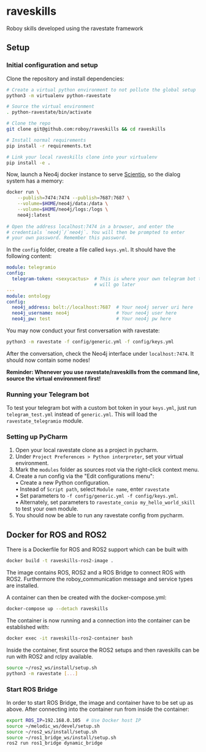 # raveskills
Roboy skills developed using the ravestate framework

## Setup

### Initial configuration and setup

Clone the repository and install dependencies:

```bash
# Create a virtual python environment to not pollute the global setup
python3 -m virtualenv python-ravestate

# Source the virtual environment
. python-ravestate/bin/activate

# Clone the repo
git clone git@github.com:roboy/raveskills && cd raveskills

# Install normal requirements
pip install -r requirements.txt

# Link your local raveskills clone into your virtualenv
pip install -e .
```

Now, launch a Neo4j docker instance to serve [Scientio](https://github.com/roboy/scientio), so the dialog system has a memory:
```bash
docker run \
    --publish=7474:7474 --publish=7687:7687 \
    --volume=$HOME/neo4j/data:/data \
    --volume=$HOME/neo4j/logs:/logs \
    neo4j:latest
    
# Open the address localhost:7474 in a browser, and enter the
# credentials `neo4j`/`neo4j`. You will then be prompted to enter
# your own password. Remember this password.
```

In the `config` folder, create a file called `keys.yml`. It should have the following content:

```yaml
module: telegramio
config:
  telegram-token: <sexycactus>  # This is where your own telegram bot token
                                # will go later
---
module: ontology
config:
  neo4j_address: bolt://localhost:7687  # Your neo4j server uri here
  neo4j_username: neo4j                 # Your neo4j user here
  neo4j_pw: test                        # Your neo4j pw here
```

You may now conduct your first conversation with ravestate:
```bash
python3 -m ravestate -f config/generic.yml -f config/keys.yml
```

After the conversation, check the Neo4j interface under `localhost:7474`. It should now contain some nodes!

__Reminder: Whenever you use ravestate/raveskills from the command line, source the virtual environment first!__

### Running your Telegram bot

To test your telegram bot with a custom bot token in your `keys.yml`,
just run `telegram_test.yml` instead of `generic.yml`. This will load the `ravestate_telegramio` module.

### Setting up PyCharm

1. Open your local ravestate clone as a project in pycharm.
2. Under `Project Preferences > Python interpreter`, set your virtual environment.
3. Mark the `modules` folder as sources root via the right-click context menu.
4. Create a run config via the "Edit configurations menu":<br>
   • Create a new Python configuration.<br>
   • Instead of `Script path`, select `Module name`, enter `ravestate`<br>
   • Set parameters to `-f config/generic.yml -f config/keys.yml`.<br>
   • Alternately, set parameters to `ravestate_conio my_hello_world_skill` to test your own module.<br>    
5. You should now be able to run any ravestate config from pycharm.


## Docker for ROS and ROS2

There is a Dockerfile for ROS and ROS2 support which can be built with
```bash
docker build -t raveskills-ros2-image .
```
The image contains ROS, ROS2 and a ROS Bridge to connect ROS with ROS2.
Furthermore the roboy_communication message and service types are installed.

A container can then be created with the docker-compose.yml:
```bash
docker-compose up --detach raveskills
```
The container is now running and a connection into the container can be
established with:
```bash
docker exec -it raveskills-ros2-container bash
```
Inside the container, first source the ROS2 setups and then 
raveskills can be run with ROS2 and rclpy available.
```bash
source ~/ros2_ws/install/setup.sh
python3 -m ravestate [...]
```

### Start ROS Bridge
In order to start ROS Bridge, the image and container have to be set up
as above. After connecting into the container run from inside the container:
```bash
export ROS_IP=192.168.0.105  # Use Docker host IP
source ~/melodic_ws/devel/setup.sh
source ~/ros2_ws/install/setup.sh
source ~/ros1_bridge_ws/install/setup.sh
ros2 run ros1_bridge dynamic_bridge
```
